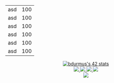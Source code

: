 
<table width="10" heigh="10">
    <body>
        <tr>
            <td>asd</td>
            <td>100</td>
        </tr>
         </tr>
        <tr>
            <td>asd</td>
            <td>100</td>
        </tr>
         </tr>
        <tr>
            <td>asd</td>
            <td>100</td>
        </tr>
         </tr>
        <tr>
            <td>asd</td>
            <td>100</td>
        </tr>
         </tr>
        <tr>
            <td>asd</td>
            <td>100</td>
        </tr>
         </tr>
        <tr>
            <td>asd</td>
            <td>100</td>
        </tr>
    </body>
</table>

<div align="center">
  <a href="https://github.com/JaeSeoKim/badge42">
    <img src="https://badge42.vercel.app/api/v2/cl6z2b7h700110hmaifbxnscx/stats?cursusId=21&coalitionId=233"
    alt="bdurmus's 42 stats"/>
  </a><br>
  <a href="https://www.linkedin.com/in/benbaho/">
    <img src="https://img.shields.io/badge/LinkedIn-0077B5?style=for-the-badge&logo=linkedin&logoColor=white"/>
  </a>
  <a href="https://www.instagram.com/benbahooo/">
    <img src="https://img.shields.io/badge/Instagram-E4405F?style=for-the-badge&logo=instagram&logoColor=white"/>
  </a>
  <a href="mailto:bdurmus@student.42kocaeli.com.tr">
    <img src="https://img.shields.io/badge/Gmail-D14836?style=for-the-badge&logo=gmail&logoColor=white"/>
  </a>
  <a href="https://discordapp.com/users/267239714577186816">
    <img src="https://img.shields.io/badge/Discord-5865F2?style=for-the-badge&logo=discord&logoColor=white"/>
  </a><br>
  <a href="https://github.com/anuraghazra/github-readme-stats">
    <img src="https://github-readme-stats.vercel.app/api/top-langs/?username=benbaho&langs_count=8"/>
  </a>
</div>

